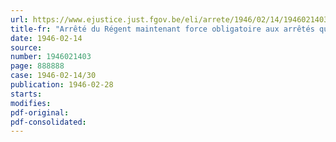 ```yaml
---
url: https://www.ejustice.just.fgov.be/eli/arrete/1946/02/14/1946021403/justel
title-fr: "Arrêté du Régent maintenant force obligatoire aux arrêtés qui, en application des articles 145 et 164 du Code civil et de la loi du 11-21 germinal, an XI, ont été pris, durant l'occupation ennemie, par le secrétaire général du Ministère de la Justice et par ceux qui ont exerce ses fonctions"
date: 1946-02-14
source:
number: 1946021403
page: 888888
case: 1946-02-14/30
publication: 1946-02-28
starts:
modifies:
pdf-original:
pdf-consolidated:
---
```


